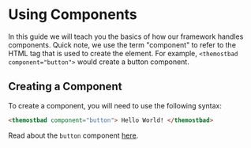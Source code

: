 # Using Components

In this guide we will teach you the basics of how our framework handles components. Quick note, we use the term "component" to refer to the HTML tag that is used to create the element. For example, `<themostbad component="button">` would create a button component.

## Creating a Component

To create a component, you will need to use the following syntax:

```html
<themostbad component="button"> Hello World! </themostbad>
```

Read about the `button` component [here](/components/button).
